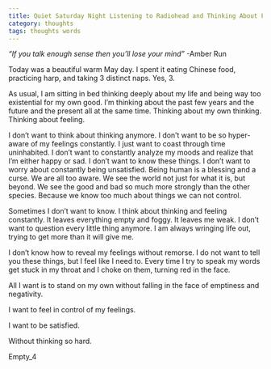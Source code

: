 ```yaml
---
title: Quiet Saturday Night Listening to Radiohead and Thinking About Feeling
category: thoughts
tags: thoughts words
---
```


_“If you talk enough sense then you’ll lose your mind”_
-Amber Run

Today was a beautiful warm May day. I spent it eating Chinese food, practicing harp, and taking 3 distinct naps. Yes, 3.

As usual, I am sitting in bed thinking deeply about my life and being way too existential for my own good. I’m thinking about the past few years and the future and the present all at the same time. Thinking about my own thinking. Thinking about feeling.

I don’t want to think about thinking anymore. I don’t want to be so hyper-aware of my feelings constantly. I just want to coast through time uninhabited. I don’t want to constantly analyze my moods and realize that I’m either happy or sad. I don’t want to know these things. I don’t want to worry about constantly being unsatisfied. Being human is a blessing and a curse. We are all too aware. We see the world not just for what it is, but beyond. We see the good and bad so much more strongly than the other species. Because we know too much about things we can not control.

Sometimes I don’t want to know. I think about thinking and feeling constantly. It leaves everything empty and foggy. It leaves me weak. I don’t want to question every little thing anymore. I am always wringing life out, trying to get more than it will give me.

I don’t know how to reveal my feelings without remorse. I do not want to tell you these things, but I feel like I need to. Every time I try to speak my words get stuck in my throat and I choke on them, turning red in the face.

All I want is to stand on my own without falling in the face of emptiness and negativity.

I want to feel in control of my feelings.

I want to be satisfied.

Without thinking so hard.

Empty_4
